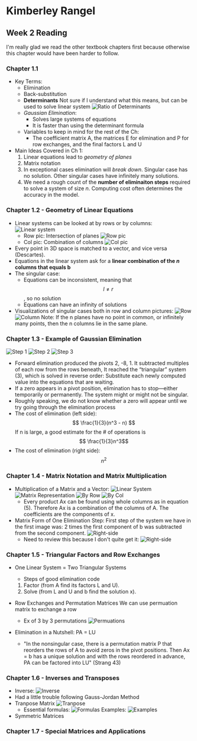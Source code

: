 # Kimberley Rangel
## Week 2 Reading

I'm really glad we read the other textbook chapters first because otherwise this chapter would have been harder to follow.

### Chapter 1.1
- Key Terms:
    - Elimination
    - Back-substitution
    - **Determinants** Not sure if I understand what this means, but can be used to solve linear system
    ![Ratio of Determinants](/img/Week2_1.png)
    - *Gaussian Elimination*:
        - Solves large systems of equations
        - It is faster than using the determinant formula
    - Variables to keep in mind for the rest of the Ch:
        - The coefficient matrix A, the matrices E for elimination and P for row exchanges, and the final factors L and U
- Main Ideas Covered in Ch 1:
    1. Linear equations lead to *geometry of planes*
    2. Matrix notation
    3. In exceptional cases elimination will *break down*. Singular case has no solution. Other singular cases have infinitely many solutions.
    4. We need a rough count of the **number of eliminaiton steps** required to solve a system of size *n*. Computing cost often determines the accuracy in the model.

### Chapter 1.2 - Geometry of Linear Equations
- Linear systems can be looked at by rows or by columns:
    ![Linear system](/img/Week2_4.png)
    - Row pic: Intersection of planes
    ![Row pic](/img/Week2_2.png)
    - Col pic: Combination of columns
    ![Col pic](/img/Week2_3.png)
- Every point in 3D space is matched to a vector, and vice versa (Descartes).
- Equations in the linear system ask for a **linear combination of the *n* columns that equals b**
- The singular case:
    - Equations can be inconsistent, meaning that $$l \neq r$$, so no solution
    - Equations can have an infinity of solutions
- Visualizations of singular cases both in row and column pictures:
![Row](/img/Week2_5.png)
![Column](/img/Week2_6.png)
Note: If the n planes have no point in common, or infinitely many points, then the n columns lie in the same plane.
### Chapter 1.3 - Example of Gaussian Elimination
![Step 1](/img/Week2_7.png)
![Step 2](/img/Week2_8.png)
![Step 3](/img/Week2_9.png)
- Forward elimination produced the pivots 2, -8, 1. It subtracted multiples of each row from the rows beneath, It reached the “triangular” system (3), which is solved in reverse order: Substitute each newly computed value into the equations that
are waiting.
- If a zero appears in a pivot position, elimination has to stop—either temporarily or permanently. The system might or might not be singular.
- Roughly speaking, we do not know whether a zero will appear until we try going through the elimination process
- The cost of elimination (left side):
$$ \frac{1}{3}(n^3 - n) $$
If n is large, a good estimate for the # of operations is
$$ \frac{1}{3}n^3$$
- The cost of elimination (right side):
$$n^2$$
### Chapter 1.4 - Matrix Notation and Matrix Multiplication
- Multiplication of a Matrix and a Vector:
![Linear System](/img/Week2_10.png)
![Matrix Representation](/img/Week2_11.png)
![By Row](/img/Week2_12.png)
![By Col](/img/Week2_13.png)
    - Every product Ax can be found using whole columns as in equation (5). Therefore Ax is a combination of the columns of A. The coefficients are the components of x.
- Matrix Form of One Elimination Step:
    First step of the system we have in the first image was: 2 times the first component of b was subtracted from the second component.
     ![Right-side](/img/Week2_18.png)
     - Need to review this because I don't quite get it:
     ![Right-side](/img/Week2_19.png)

### Chapter 1.5 - Triangular Factors and Row Exchanges
- One Linear System = Two Triangular Systems
    - Steps of good elimination code
    1. Factor (from A find its factors L and U).
    2. Solve (from L and U and b find the solution x).

- Row Exchanges and Permutation Matrices
    We can use permuation matrix to exchange a row
    - Ex of 3 by 3 permutations
    ![Permuations](/img/Week2_20.png)
- Elimination in a Nutshell: PA = LU
    - "In the nonsingular case, there is a permutation matrix P that reorders the rows of A to avoid zeros in the pivot positions. Then Ax = b has a unique solution and with the rows reordered in advance, PA can be factored into LU" (Strang 43)
### Chapter 1.6 - Inverses and Transposes
- Inverse:
![Inverse](/img/Week2_14.png)
- Had a little trouble following Gauss-Jordan Method
- Tranpose Matrix
![Tranpose](/img/Week2_15.png)
    - Essential formulas:
    ![Formulas](/img/Week2_16.png)
    Examples:
    ![Examples](/img/Week2_17.png)
- Symmetric Matrices

### Chapter 1.7 - Special Matrices and Applications